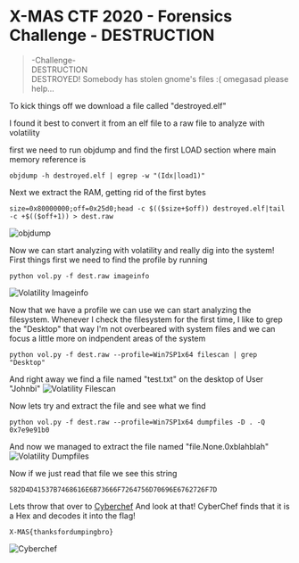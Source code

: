 # X-MAS CTF 2020 - Forensics Challenge - DESTRUCTION

>-Challenge-</br>
>DESTRUCTION</br>
>DESTROYED! Somebody has stolen gnome's files :( omegasad please help...</br>

To kick things off we download a file called "destroyed.elf"

I found it best to convert it from an elf file to a raw file to analyze with volatility

first we need to run objdump and find the first LOAD section where main memory reference is
```
objdump -h destroyed.elf | egrep -w "(Idx|load1)"
```
Next we extract the RAM, getting rid of the first bytes
```
size=0x80000000;off=0x25d0;head -c $(($size+$off)) destroyed.elf|tail -c +$(($off+1)) > dest.raw
```
![objdump](https://i.ibb.co/7RJyjQj/2020-12-18-19h49-47.png)

Now we can start analyzing with volatility and really dig into the system!
First things first we need to find the profile by running
```
python vol.py -f dest.raw imageinfo
```
![Volatility Imageinfo](https://i.ibb.co/314Vdx4/2020-12-18-20h00-14.png)

Now that we have a profile we can use we can start analyzing the filesystem.
Whenever I check the filesystem for the first time, I like to grep the "Desktop" that way I'm not overbeared with system files and we can focus a little more on indpendent areas of the system
```
python vol.py -f dest.raw --profile=Win7SP1x64 filescan | grep "Desktop"
```
And right away we find a file named "test.txt" on the desktop of User "Johnbi"
![Volatility Filescan](https://i.ibb.co/K6xKcKK/2020-12-18-20h10-10.png)

Now lets try and extract the file and see what we find
```
python vol.py -f dest.raw --profile=Win7SP1x64 dumpfiles -D . -Q 0x7e9e91b0
```
And now we managed to extract the file named "file.None.0xblahblah"
![Volatility Dumpfiles](https://i.ibb.co/gWyQQZ8/2020-12-18-20h14-58.png)

Now if we just read that file we see this string
```
582D4D41537B7468616E6B73666F7264756D70696E6762726F7D
```

Lets throw that over to [Cyberchef](https://gchq.github.io/CyberChef/)
And look at that! CyberChef finds that it is a Hex and decodes it into the flag!
```
X-MAS{thanksfordumpingbro}
```
![Cyberchef](https://i.ibb.co/L011MZf/2020-12-18-20h20-03.png)

